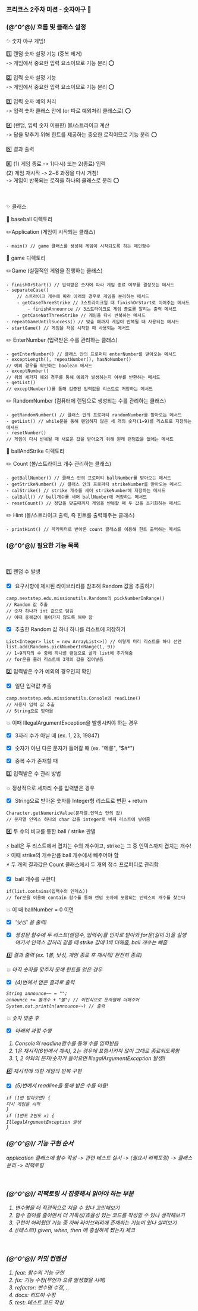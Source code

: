 ### 프리코스 2주차 미션 - 숫자야구 🤹‍

### \(@^0^@)/ 흐름 및 클래스 설정

:sparkles: 숫자 야구 게임!
<br>

1️⃣ 랜덤 숫자 설정 기능 (중복 제거)
<br>
-> 게임에서 중요한 입력 요소이므로 기능 분리 :o:
<br>

2️⃣ 입력 숫자 설정 기능
<br>
-> 게임에서 중요한 입력 요소이므로 기능 분리 :o:
<br>

3️⃣ 입력 숫자 예외 처리
<br>
-> 입력 숫자 클래스 안에 (or 따로 예외처리 클래스로) :o:
<br>

4️⃣ (랜덤, 입력 숫자 이용한) 볼/스트라이크 계산
<br>
-> 답을 맞추기 위해 힌트를 제공하는 중요한 로직이므로 기능 분리 :o:
<br>

5️⃣ 결과 출력
<br>

6️⃣ (1) 게임 종료 -> 1(다시) 또는 2(종료) 입력
   <br> (2) 게임 재시작 -> 2~6 과정을 다시 거침!
<br>
-> 게임이 반복되는 로직을 하나의 클래스로 분리 :o:

<br>

:sparkles: 클래스

📝 baseball 디렉토리
<br>

✏️Application (게임이 시작되는 클래스)
<br>
```(java)
- main() // game 클래스를 생성해 게임이 시작되도록 하는 메인함수
```

📝 game 디렉토리
<br>

✏️Game (실질적인 게임을 진행하는 클래스)
<br>
```(java)
- finishOrStart() // 입력받은 숫자에 따라 게임 종료 여부를 결정짓는 메서드
- separateCase() 
    // 스트라이크 개수에 따라 아래의 경우로 게임을 분리하는 메서드
    - getCaseThreeStrike // 3스트라이크일 때 finishOrStart로 이어주는 메서드
        - finishAnnounrce // 3스트라이크로 게임 종료를 알리는 출력 메서드
    - getCaseNotThreeStrike // 게임을 다시 반복하는 메서드
- repeatGameUntilSuccess() // 맞출 때까지 게임이 반복될 때 사용되는 메서드
- startGame() // 게임을 처음 시작할 때 사용되는 메서드
``` 

✏️ EnterNumber (입력받은 수를 관리하는 클래스)
```(java)
- getEnterNumber() // 클래스 안의 프로퍼티 enterNumber를 받아오는 메서드
- exceptLength(), repeatNumber(), hasNoNumber()
// 예외 경우를 확인하는 boolean 메서드
- exceptNumber()
// 위의 세가지 예외 경우를 통해 예외가 발생하는지 여부를 반환하는 메서드
- getList()
// exceptNumber()를 통해 검증된 입력값을 리스트로 저장하는 메서드
``` 

✏️ RandomNumber (컴퓨터에 랜덤으로 생성되는 수를 관리하는 클래스)
<br>
```(java)
- getRandomNumber() // 클래스 안의 프로퍼티 randomNumber를 받아오는 메서드
- getList() // while문을 통해 랜덤하지 않은 세 개의 숫자(1~9)를 리스트로 저장하는 메서드
- resetNumber()
// 게임이 다시 반복될 때 새로운 값을 받아오기 위해 원래 랜덤값을 없애는 메서드
``` 

📝 ballAndStrike 디렉토리
<br>

✏️ Count (볼/스트라이크 개수 관리하는 클래스)
<br>
```(java)
- getBallNumber() // 클래스 안의 프로퍼티 ballNumber를 받아오는 메서드
- getStrikeNumber() // 클래스 안의 프로퍼티 strikeNumber를 받아오는 메서드
- calStrike() // strike 개수를 세어 strikeNumber에 저장하는 메서드
- calBall() // ball개수를 세어 ballNumber에 저장하는 메서드
- resetCount() // 정답을 맞출때까지 게임을 반복할 때 두 값을 초기화하는 메서드
``` 

✏️ Hint (볼/스트라이크 출력, 즉 힌트를 출력해주는 클래스)
<br>
```(java)
- printHint() // 파라미터로 받아온 count 클래스를 이용해 힌트 출력하는 메서드
``` 

### \(@^0^@)/ 필요한 기능 목록

<br>

1️⃣ 랜덤 수 발생
<br>
- [x] 요구사항에 제시된 라이브러리를 참조해 Random 값을 추출하기
```(java)
camp.nextstep.edu.missionutils.Randoms의 pickNumberInRange() 
// Random 값 추출
// 숫자 하나가 int 값으로 담김
// 이때 중복값이 들어가지 않도록 해야 함
```

- [x] 추출한 Random 값 하나 하나를 리스트에 저장하기
```(java)
List<Integer> list = new ArrayList<>() // 이렇게 미리 리스트를 하나 선언
list.add(Randoms.pickNumberInRange(1, 9))
// 1~9까지의 수 중에 하나를 랜덤으로 골라 list에 추가해줌
// for문을 돌려 리스트에 3개의 값을 집어넣음
```

2️⃣ 입력받은 수가 예외의 경우인지 확인
- [x] 일단 입력값 추출
```(java)
camp.nextstep.edu.missionutils.Console의 readLine()
// 사용자 입력 값 추출
// String으로 받아옴
```
:collision: 이때 IllegalArgumentException을 발생시켜야 하는 경우
- [x] 3자리 수가 아닐 때
  (ex. 1, 23, 19847)
- [x] 숫자가 아닌 다른 문자가 들어갈 때
  (ex. "메롱", "$#*")
- [x] 중복 수가 존재할 때
  
  
3️⃣ 입력받은 수 관리 방법
<br>

:collision: 정상적으로 세자리 수를 입력받은 경우
- [x] String으로 받아온 숫자를 Integer형 리스트로 변환 + return
```(java)
Character.getNumericValue(문자열.인덱스 안의 값) 
// 문자열 인덱스 하나의 char 값을 integer로 바꿔 리스트에 넣어줌  
```

4️⃣ 두 수의 비교를 통한 ball / strike 판별
<br>

:zap: ball은 두 리스트에서 겹치는 수의 개수이고, strike는 그 중 인덱스까지 겹치는 개수!
<br>
:zap: 이때 strike의 개수만큼 ball 개수에서 빼주어야 함
<br>
:zap: 두 개의 결과값은 Count 클래스에서 두 개의 정수 프로퍼티로 관리함
<br>
- [x] ball 개수를 구한다
```(java)
if(list.contains(입력수의 인덱스))
// for문을 이용해 contain 함수를 통해 랜덤 숫자에 포함되는 인덱스의 개수를 찾는다   
```
:collision: 이 때 ballNumber = 0 이면
- [x] <em>'낫싱'<em> 을 출력!

- [x] 생성된 함수에 두 리스트(랜덤수, 입력수)를 인자로 받아와 for문(길이 3)을 실행
<br> 여기서 인덱스 값끼리 같을 때 strike 값에 1씩 더해줌, ball 개수는 빼줌

5️⃣ 결과 출력 (ex. 1볼, 낫싱, 게임 종료 후 재시작/ 완전히 종료)
<br>

:collision: 아직 숫자를 맞추지 못해 힌트를 얻은 경우

- [x] (4)번에서 얻은 결과로 출력
```(java)
String announce~~ = "";
announce += 볼개수 + "볼"; // 이런식으로 문자열에 더해주어
System.out.println(announce~~) // 출력
```

:collision: 숫자 맞춘 후
<br>
- [x] 아래의 과정 수행
1. Console의 readline함수를 통해 수를 입력받음
2. 1은 재시작(6번에서 계속), 2는 경우에 포함시키지 않아 그대로 종료되도록함
3. 1, 2 이외의 문자/숫자가 들어오면 IllegalArgumentException 발생!!

6️⃣ 재시작에 의한 게임의 반복 구현
<br>
- [x] (5)번에서 readline을 통해 받은 수를 이용!
```(java)
if (1번 받아오면) {
다시 게임을 시작
} 
if (1번도 2번도 x) {
IllegalArgumentException 발생
}
```

### \(@^0^@)/ 기능 구현 순서
application 클래스에 함수 작성 -> 관련 테스트 실시 -> (필요시 리팩토링) -> 클래스 분리 -> 리팩토링

<br>

### \(@^0^@)/ 리팩토링 시 집중해서 읽어야 하는 부분
1. 변수명을 더 직관적으로 지을 수 있나 고민해보기
2. 함수 길이를 줄이면서 더 가독성/효율성 있는 코드를 작성할 수 있나 생각해보기
3. 구현이 어려웠던 기능 중 자바 라이브러리에 존재하는 기능이 있나 살펴보기
4. (!테스트!) given, when, then 에 충실하게 짰는지 체크

<br>

### \(@^0^@)/ 커밋 컨벤션
1. feat: 함수의 기능 구현
2. fix: 기능 수정(무언가 오류 발생했을 시에)
3. refactor: 변수명 수정, ..
4. docs: 리드미 수정
5. test: 테스트 코드 작성
